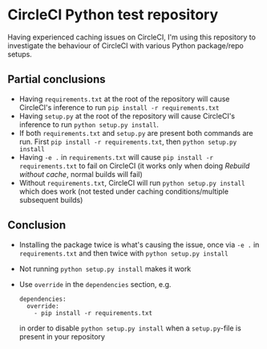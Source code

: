 CircleCI Python test repository
===============================
Having experienced caching issues on CircleCI, I'm using this repository to
investigate the behaviour of CircleCI with various Python package/repo setups.

Partial conclusions
-------------------
* Having `requirements.txt` at the root of the repository will cause CircleCI's
  inference to run `pip install -r requirements.txt`
* Having `setup.py` at the root of the repository will cause CircleCI's
  inference to run `python setup.py install`.
* If both `requirements.txt` and `setup.py` are present both commands are run.
  First `pip install -r requirements.txt`, then `python setup.py install`
* Having `-e .` in `requirements.txt` will cause
  `pip install -r requirements.txt` to fail on CircleCI
  (it works only when doing _Rebuild without cache_, normal builds will fail)
* Without `requirements.txt`, CircleCI will run `python setup.py install` which
  does work (not tested under caching conditions/multiple subsequent builds)

Conclusion
----------
* Installing the package twice is what's causing the issue, once via `-e .`
  in `requirements.txt` and then twice with `python setup.py install`
* Not running `python setup.py install` makes it work
* Use `override` in the `dependencies` section, e.g.

  ```
  dependencies:
    override:
      - pip install -r requirements.txt
  ```

  in order to disable `python setup.py install` when a `setup.py`-file is present
  in your repository